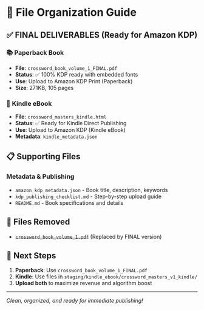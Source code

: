 # 📁 File Organization Guide

## ✅ **FINAL DELIVERABLES** (Ready for Amazon KDP)

### 📚 **Paperback Book**
- **File**: `crossword_book_volume_1_FINAL.pdf`
- **Status**: ✅ 100% KDP ready with embedded fonts
- **Use**: Upload to Amazon KDP Print (Paperback)
- **Size**: 271KB, 105 pages

### 📱 **Kindle eBook**  
- **File**: `crossword_masters_kindle.html`
- **Status**: ✅ Ready for Kindle Direct Publishing
- **Use**: Upload to Amazon KDP (Kindle eBook)
- **Metadata**: `kindle_metadata.json`

## 📋 **Supporting Files**

### **Metadata & Publishing**
- `amazon_kdp_metadata.json` - Book title, description, keywords
- `kdp_publishing_checklist.md` - Step-by-step upload guide
- `README.md` - Book specifications and details

## 🚫 **Files Removed**
- ~~`crossword_book_volume_1.pdf`~~ (Replaced by FINAL version)

## 🎯 **Next Steps**
1. **Paperback**: Use `crossword_book_volume_1_FINAL.pdf` 
2. **Kindle**: Use files in `staging/kindle_ebook/crossword_masters_v1_kindle/`
3. **Upload both** to maximize revenue and algorithm boost

---
*Clean, organized, and ready for immediate publishing!*
